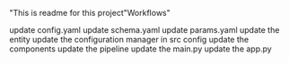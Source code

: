 "This is readme for this project"Workflows"

update config.yaml
update schema.yaml
update params.yaml
update the entity
update the configuration manager in src config
update the components
update the pipeline
update the main.py
update the app.py